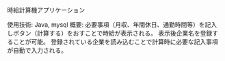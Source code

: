 時給計算機アプリケーション

使用技術: Java, mysql
概要: 必要事項（月収、年間休日、通勤時間等）を記入しボタン（計算する）をおすことで時給が表示される。
      表示後企業名を登録することが可能。
      登録されている企業を読み込むことで計算時に必要な記入事項が自動で入力される。
